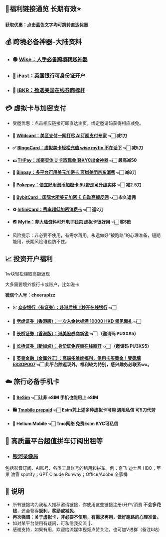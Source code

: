 

## 🎉福利链接通览 长期有效⭐️

#### 获取优惠：点击蓝色文字均可跳转直达优惠


## 💰 跨境必备神器-大陆资料

- ### 🟢 [**Wise：人手必备跨境转账神器**](https://wise.com/invite/ihpc/chengangl)   
- ### 🏦 [**iFast：英国银行可身份证开户**](https://www.ifastgb.com/tellafriend/chengangl82)  
- ### 🔴 [**IBKR：盈透美国在线券商标杆**](https://ibkr.com/referral/chengang564)  


## 💳 虚拟卡与加密支付

- 受邀优惠：点击相应链接可即直达主页，绑定邀请码获得相应减免。


- #### 💎 [**Wildcard：美区支付一网打尽  AI订阅支付专家**](https://yeka.ai/i/LANGKE)    👈🏻 减1刀
  
- #### ✅ [**BIngoCard：虚拟美卡轻松充值  wise myfin 不在话下**](https://m.bebingocard.com/login?code=LANGKE)  👈🏻 减5刀
  
- #### 💵 [**THPay：加密实体 U 卡取现金  轻KYC出金神器**](https://www.thpay.org/?channelCode=3704699)         👈🏻 最高减50
  
- #### 🕋 [**Binpay：多平台可用美元加密卡  可绑美团京东消费**](https://app.binpay.cc/pages/passport/invitation?r=101271)        👈🏻 减8刀
  
- #### 🥗 [**Pokepay：便宜好用港币加密卡 5U带走可升级实体**](https://app.pokepay.cc/pages/invitation/regist?r=211098)     👈🏻 减2.5刀
  
- #### 🎲 [**BybitCard：国际大所美元加密卡 自动高额反佣**](https://partner.bybit.com/b/CHEERUP)  👈🏻 永久返佣

- #### ♻️ [**InfiniCard：费率超低加密消费卡**](https://app.infini.money/signup?ref=RGQYQQY)  👈🏻 返2刀

- #### 🌏 [**Myfin：非大陆资料可开电子钱包 虚拟卡很好用**](https://ref.myfin.bg/referral/invitation-link)   👈🏻 奖5欧


- 风险提示：非必要不使用，有需求再用，永远做好“被跑路”的心理准备，短期能用，长期风险谁也防不住。



## 📈 投资开户福利

1w块轻松赚取高额返现

大多需要境外银行卡或账户，比如港卡

**微信个人号：cheeruplzz**

- #### 💹 [**众安银行（有证券）：赴港后线上秒开在线银行**](https://l.za.group/Ae3fR) 👈🏻 

- #### 🐯 [**老虎证券（香港版）：一次入金达标满 10000 HKD 领见面礼**](https://tigr.link/9Aq719) 👈🏻 
- #### 🚀 [**长桥证券（香港版）：港美股券商新锐**](https://app.longbridgehk.com/ac/oa?account_channel=lb&channel=HB100002&invite-code=PU3XS5) 👈🏻 （邀请码 PU3XS5）

- #### 🚀 [**长桥证券（新加坡）：身份证免存量在线直开**](https://activity.lbmkt.ing/pages/longbridge/7415/index.html?app_id=longbridge&org_id=1&account_channel=lb&lang=zh-CN&channel=HB100002&invite-code=PU3XS5) 👈🏻 （邀请码 PU3XS5）

- #### 🔱 [**英皇金融（金属外汇）：高端多维度福利，信用卡买黄金！受邀填E83OP007**](https://www.empfs.com/form/bullion-personal) 👈🏻 此平台除返现外，福利较为特别，感兴趣务必联系wx。









## ☁️ 旅行必备手机卡

- #### 📲 [**9eSim**](https://www.9esim.com/?coupon=langke)                      👈🏻让非 eSIM 手机也能用上 eSIM
- #### 🛍️ [**Tmobile prepaid**](https://www.bilibili.com/video/BV163BdY4Ehn) 👈🏻 Esim凭上述多种虚拟卡可购  遇阻私信  可5刀代劳
- #### 🫧 **Helium Mobile**     👈🏻 Tmo网络  免费Esim  KYC可私信





## 🎥 高质量平台超值拼车订阅出租等

- ### [**银河录像局**](https://nf.video/fEczE)
包括影音订阅、AI账号、各类工具账号的租用和拼车。例：奈飞 迪士尼 HBO；苹果 油管 spotify；GPT Claude Runway；Office/Adobe 全家桶



## 📌 说明

- 所有链接均为我私人推荐邀请链接，你使用这些链接注册/开户/消费 **不会多花钱**，还会获得**返利、奖励或减免**。
- **再次强调：关于虚拟卡，非必要不使用，有需求再用，做好跑路的心理准备。**
- 如对某平台使用有疑问，可私信我交流 👋、
- 感谢支持，如果有用，欢迎给流媒体视频点赞关注，也可加V进群（备注b站）
